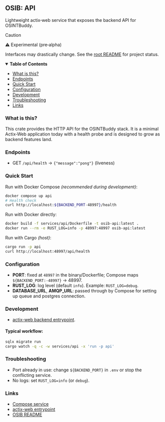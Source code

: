 <p>

## OSIB: API

Lightweight actix‑web service that exposes the backend API for OSINTBuddy.

> [!CAUTION]
> ⚠️ Experimental (pre‑alpha)
>
> Interfaces may drastically change. See the [root README](../../README.md) for project status.

</p>

<details open="open">
<summary><b>Table of Contents</b></summary>

- [What is this?](#what-is-this)
- [Endpoints](#endpoints)
- [Quick Start](#quick-start)
- [Configuration](#configuration)
- [Development](#development)
- [Troubleshooting](#troubleshooting)
- [Links](#links)

</details>

### What is this?

This crate provides the HTTP API for the OSINTBuddy stack. It is a minimal Actix‑Web application today with a health probe and is designed to grow as backend features land.

### Endpoints

- GET `/api/health` → `{"message":"pong"}` (liveness)

### Quick Start

Run with Docker Compose _(recommended during development)_:

```bash
docker compose up api
# Health check
curl http://localhost:${BACKEND_PORT-48997}/health
```

Run with Docker directly:

```bash
docker build -f services/api/Dockerfile -t osib-api:latest .
docker run --rm -e RUST_LOG=info -p 48997:48997 osib-api:latest
```

Run with Cargo _(host)_:

```bash
cargo run -p api
curl http://localhost:48997/api/health
```

### Configuration

- **PORT**: fixed at `48997` in the binary/Dockerfile; Compose maps `${BACKEND_PORT:-48997}` → 48997.
- **RUST_LOG**: log level (default `info`). Example: `RUST_LOG=debug`.
- **DATABASE_URL**, **AMQP_URL**: passed through by Compose for setting up queue and postgres connection.

### Development

- [actix-web backend entrypoint](./src/main.rs).

#### Typical workflow:


```bash
sqlx migrate run 
cargo watch -q -c -w services/api -x 'run -p api'
```

### Troubleshooting

- Port already in use: change `${BACKEND_PORT}` in `.env` or stop the conflicting service.
- No logs: set `RUST_LOG=info` (or `debug`).

### Links

- [Compose service](../../docker-compose.yml)
- [actix-web entrypoint](./src/lib.rs)
- [OSIB README](../../README.md)
